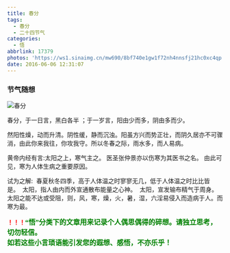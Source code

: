 ```yaml
---
title: 春分
tags:
  - 春分
  - 二十四节气
categories:
  - 悟
abbrlink: 17379
photos: 'https://ws1.sinaimg.cn/mw690/8bf740e1gw1f72nh4nnsfj21hc0xc4qp.jpg'
date: 2016-06-06 12:31:07
---
```

### 节气随想
![春分](https://ws1.sinaimg.cn/mw690/8bf740e1gw1f72nh4nnsfj21hc0xc4qp.jpg)

春分，于一日言，黑白各半 ；于一岁言，阳由少而多，阴由多而少。&nbsp;

然阳性燥，动而升清。阴性缓，静而沉浊。阳虽方兴而势正壮，而阴久居亦不可骤消，由此你来我往，你攻我守。所以冬春之际，雨水多，而人易病。&nbsp;

黄帝内经有言:太阳之上，寒气主之。
医圣张仲景亦以伤寒为其医书之名。
由此可见，寒为人体生病之重要原因。&nbsp;

试为之解:&nbsp; 
春夏秋冬四季，高于人体温之时寥寥无几，低于人体温之时比比皆是。&nbsp; 
太阳，指人由内而外宣通散布能量之心神。&nbsp; 
太阳，宣发输布精气于周身。太阳之能不达或受阻，则，风，寒，燥，火，暑，湿，六淫易侵入而造病于人。而寒为最。&nbsp;  


**<font color=red>！！！</font><font color=green face=微软雅黑 size=3>“悟”分类下的文章用来记录个人偶思偶得的碎想。请独立思考，切勿轻信。  
如若这些小言琐语能引发您的遐想、感悟，不亦乐乎！</font>**